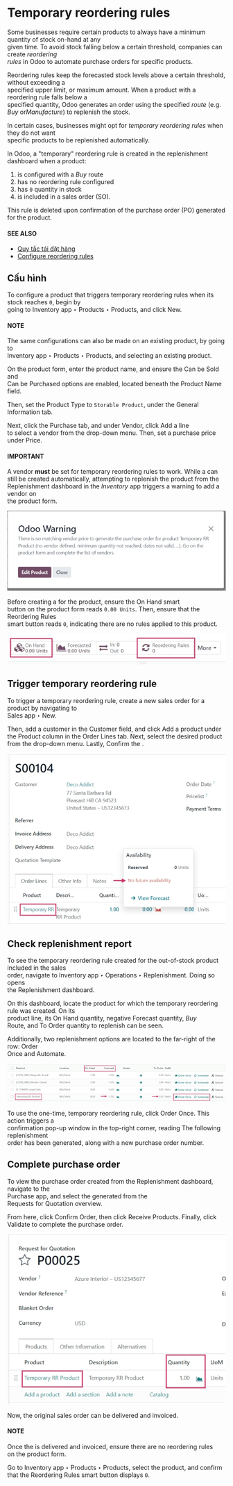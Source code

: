 # Temporary reordering rules

Some businesses require certain products to always have a minimum quantity of stock on-hand at any\
given time. To avoid stock falling below a certain threshold, companies can create _reordering_\
_rules_ in Odoo to automate purchase orders for specific products.

Reordering rules keep the forecasted stock levels above a certain threshold, without exceeding a\
specified upper limit, or maximum amount. When a product with a reordering rule falls below a\
specified quantity, Odoo generates an order using the specified _route_ (e.g. _Buy_ o&#x72;_&#x4D;anufacture_) to replenish the stock.

In certain cases, businesses might opt for _temporary reordering rules_ when they do not want\
specific products to be replenished automatically.

In Odoo, a "temporary" reordering rule is created in the replenishment dashboard when a product:

1. is configured with a _Buy_ route
2. has no reordering rule configured
3. has `0` quantity in stock
4. is included in a sales order (SO).

This rule is deleted upon confirmation of the purchase order (PO) generated for the product.

#### SEE ALSO

* [Quy tắc tái đặt hàng](applications/inventory_and_mrp/inventory/warehouses_storage/replenishment/reordering_rules.md)
* [Configure reordering rules](applications/inventory_and_mrp/purchase/products/reordering.md)

## Cấu hình

To configure a product that triggers temporary reordering rules when its stock reaches `0`, begin by\
going to Inventory app ‣ Products ‣ Products, and click New.

#### NOTE

The same configurations can also be made on an existing product, by going to\
Inventory app ‣ Products ‣ Products, and selecting an existing product.

On the product form, enter the product name, and ensure the Can be Sold and\
Can be Purchased options are enabled, located beneath the Product Name\
field.

Then, set the Product Type to `Storable Product`, under the General\
Information tab.

Next, click the Purchase tab, and under Vendor, click Add a line\
to select a vendor from the drop-down menu. Then, set a purchase price under Price.

#### IMPORTANT

A vendor **must** be set for temporary reordering rules to work. While a can still be created automatically, attempting to replenish the product from the\
Replenishment dashboard in the _Inventory_ app triggers a warning to add a vendor on\
the product form.

![Warning pop-up upon clicking to replenish product with no set vendor.](../../../../.gitbook/assets/temporary-reordering-warning-popup.png)

Before creating a for the product, ensure the On Hand smart\
button on the product form reads `0.00 Units`. Then, ensure that the Reordering Rules\
smart button reads `0`, indicating there are no rules applied to this product.

![Product form smart button row displaying reordering rules and on hand buttons.](../../../../.gitbook/assets/temporary-reordering-smart-buttons.png)

## Trigger temporary reordering rule

To trigger a temporary reordering rule, create a new sales order for a product by navigating to\
Sales app ‣ New.

Then, add a customer in the Customer field, and click Add a product under\
the Product column in the Order Lines tab. Next, select the desired product\
from the drop-down menu. Lastly, Confirm the .

![Sales order for product with no set reordering rules.](../../../../.gitbook/assets/temporary-reordering-sales-order.png)

## Check replenishment report

To see the temporary reordering rule created for the out-of-stock product included in the sales\
order, navigate to Inventory app ‣ Operations ‣ Replenishment. Doing so opens\
the Replenishment dashboard.

On this dashboard, locate the product for which the temporary reordering rule was created. On its\
product line, its On Hand quantity, negative Forecast quantity, _Buy_\
Route, and To Order quantity to replenish can be seen.

Additionally, two replenishment options are located to the far-right of the row: Order\
Once and Automate.

![Replenishment report displaying temporary reordering rule and options.](../../../../.gitbook/assets/temporary-reordering-replenishment-dashboard.png)

To use the one-time, temporary reordering rule, click Order Once. This action triggers a\
confirmation pop-up window in the top-right corner, reading The following replenishment\
order has been generated, along with a new purchase order number.

## Complete purchase order

To view the purchase order created from the Replenishment dashboard, navigate to the\
Purchase app, and select the generated from the\
Requests for Quotation overview.

From here, click Confirm Order, then click Receive Products. Finally, click\
Validate to complete the purchase order.

![Purchase order for product ordered with temporary reordering rule.](../../../../.gitbook/assets/temporary-reordering-purchase-order.png)

Now, the original sales order can be delivered and invoiced.

#### NOTE

Once the is delivered and invoiced, ensure there are no reordering rules\
on the product form.

Go to Inventory app ‣ Products ‣ Products, select the product, and confirm\
that the Reordering Rules smart button displays `0`.
